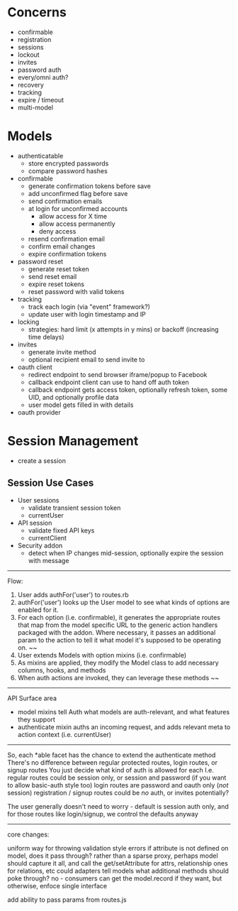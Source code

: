 # Concerns

* confirmable
* registration
* sessions
* lockout
* invites
* password auth
* every/omni auth?
* recovery
* tracking
* expire / timeout
* multi-model

# Models

* authenticatable
  * store encrypted passwords
  * compare password hashes
* confirmable
  * generate confirmation tokens before save
  * add unconfirmed flag before save
  * send confirmation emails
  * at login for unconfirmed accounts
    * allow access for X time
    * allow access permanently
    * deny access
  * resend confirmation email
  * confirm email changes
  * expire confirmation tokens
* password reset
  * generate reset token
  * send reset email
  * expire reset tokens
  * reset password with valid tokens
* tracking
  * track each login (via "event" framework?)
  * update user with login timestamp and IP
* locking
  * strategies: hard limit (x attempts in y mins) or backoff (increasing time delays)
* invites
  * generate invite method
  * optional recipient email to send invite to
* oauth client
  * redirect endpoint to send browser iframe/popup to Facebook
  * callback endpoint client can use to hand off auth token
  * callback endpoint gets access token, optionally refresh token, some UID, and optionally profile data
  * user model gets filled in with details
* oauth provider

# Session Management

* create a session

## Session Use Cases

* User sessions
  * validate transient session token
  * currentUser
* API session
  * validate fixed API keys
  * currentClient
* Security addon
  * detect when IP changes mid-session, optionally expire the session with message


----

Flow:
1. User adds authFor('user') to routes.rb
2. authFor('user') looks up the User model to see what kinds of options are
   enabled for it.
3. For each option (i.e. confirmable), it generates the appropriate routes that
   map from the model specific URL to the generic action handlers packaged with
   the addon. Where necessary, it passes an additional param to the action to
   tell it what model it's supposed to be operating on.
~~
1. User extends Models with option mixins (i.e. confirmable)
2. As mixins are applied, they modify the Model class to add necessary columns,
   hooks, and methods
3. When auth actions are invoked, they can leverage these methods
~~

---

API Surface area
* model mixins tell Auth what models are auth-relevant, and what features they support
* authenticate mixin auths an incoming request, and adds relevant meta to action
  context (i.e. currentUser)


----

So, each *able facet has the chance to extend the authenticate method
There's no difference between regular protected routes, login routes, or signup routes
You just decide what kind of auth is allowed for each
I.e. regular routes could be session only, or session and password (if you want to allow basic-auth style too)
login routes are password and oauth only (_not_ session)
registration / signup routes could be _no_ auth, or invites potentially?

The user generally doesn't need to worry - default is session auth only, and
for those routes like login/signup, we control the defaults anyway

----

core changes:

uniform way for throwing validation style errors
if attribute is not defined on model, does it pass through?
  rather than a sparse proxy, perhaps model should capture it all, and call the get/setAttribute for attrs, relationship ones for relations, etc
  could adapters tell models what additional methods should poke through? no - consumers can get the model.record if they want, but otherwise, enfoce single interface

add ability to pass params from routes.js
